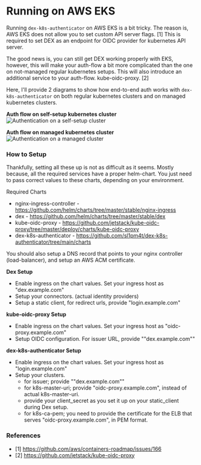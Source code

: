 # Running on AWS EKS

Running `dex-k8s-authenticator` on AWS EKS is a bit tricky. The reason is, AWS EKS does not allow you to set custom API server flags. [1] This is required to set DEX as an endpoint for OIDC provider for kubernetes API server.

The good news is, you can still get DEX working properly with EKS, however, this will make your auth-flow a bit more complicated than the one on not-managed regular kubernetes setups. This will also introduce an additional service to your auth-flow. kube-oidc-proxy. [2]

Here, I'll provide 2 diagrams to show how end-to-end auth works with `dex-k8s-authenticator` on both regular kubernetes clusters and on managed kubernetes clusters.

**Auth flow on self-setup kubernetes cluster**
![Authentication on a self-setup cluster](/docs/images/auth-regular.jpg)

**Auth flow on managed kubernetes cluster**
![Authentication on a managed cluster](/docs/images/auth-managed.jpg)


### How to Setup

Thankfully, setting all these up is not as difficult as it seems. Mostly because, all the required services have a proper helm-chart. You just need to pass correct values to these charts, depending on your environment.

Required Charts
- nginx-ingress-controller - https://github.com/helm/charts/tree/master/stable/nginx-ingress
- dex - https://github.com/helm/charts/tree/master/stable/dex
- kube-oidc-proxy - https://github.com/jetstack/kube-oidc-proxy/tree/master/deploy/charts/kube-oidc-proxy
- dex-k8s-authenticator - https://github.com/sl1pm4t/dex-k8s-authenticator/tree/main/charts

You should also setup a DNS record that points to your nginx controller (load-balancer), and setup an AWS ACM certificate.

**Dex Setup**

- Enable ingress on the chart values. Set your ingress host as "dex.example.com"
- Setup your connectors. (actual identity providers)
- Setup a static client, for redirect urls, provide "login.example.com"

**kube-oidc-proxy Setup**

- Enable ingress on the chart values. Set your ingress host as "oidc-proxy.example.com"
- Setup OIDC configuration. For issuer URL, provide ""dex.example.com""

**dex-k8s-authenticator Setup**

- Enable ingress on the chart values. Set your ingress host as "login.example.com"
- Setup your clusters.
  - for issuer; provide ""dex.example.com""
  - for k8s-master-uri; provide "oidc-proxy.example.com", instead of actual k8s-master-uri.
  - provide your client_secret as you set it up on your static_client during Dex setup.
  - for k8s-ca-pem; you need to provide the certificate for the ELB that serves "oidc-proxy.example.com", in PEM format.

### References

- [1] https://github.com/aws/containers-roadmap/issues/166
- [2] https://github.com/jetstack/kube-oidc-proxy
